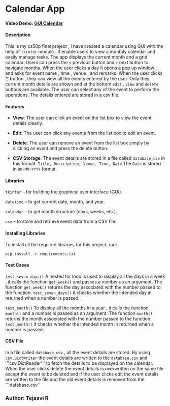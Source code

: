 # Calendar App
#### Video Demo:  [GUI Calendar](https://youtu.be/Dm8ZdF0ZH-M)
#### Description
This is my cs50p final project , I have created a calendar using GUI with the help of ```tkinter``` module . It enable users to view a monthly calendar and easily manage tasks. The app displays the current month and a grid calendar. Users can press the ```<``` previous button and  ```>``` next button to navigate months. When the user clicks a day it opens a pop up window , and asks for event name , time , venue , and remarks. When the user clicks ```☰``` button , they can view all the events entered by the user. Only they current month details are shown and at the bottom ```edit``` , ```view``` and  ```delete``` buttons are available. The user can select any of the event to perform the operations. The details entered are stored in a csv file.

#### Features
+ __View__: The user can click an event on the list box to view the event details clearly.

+ __Edit__: The user can click any events from the list box to edit an event.

+ __Delete__: The user can remove an event from the list box simply by clicking an event and press the delete button.

+ __CSV Storage__: The event details are stored in a file called ```database.csv``` in this format:
                                      `Title, Description, Venue, Time, Date`
The `Date` is stored in `DD-MM-YYYY` format.

#### Libraries
 `tkinter` – for building the graphical user interface (GUI).

 `datetime` – to get current date, month, and year.

 `calendar` – to get month structure (days, weeks, etc.).

 `csv` – to store and retrieve event data from a CSV file.

#### Installing Libraries
To install all the required libraries for this project, run:

```
pip install -r requirements.txt
```

#### Test Cases

`test_seven_days()`
A nested for loop is used to display all the days in a week , it calls the function ```get_week()``` and passes a number as an argument. The function ```get_week()``` returns the day associated with the number passed to the function. ```test_seven_days()``` it checks whether the intended day in returned when a number is passed.

`test_month()`
To display all the months in a year , it calls the function ```month()``` and a number is passed as an argument. The function ```month()``` returns the month associated with the number passed to the function. ```test_month()``` it checks whether the intended month in returned when a number is passed.

#### CSV File
In a file called ```database.csv``` , all the event details are stored. By using ```csv.DictWriter``` the event details are written to the ```database.csv``` and '''csv.DictReader''' to fetch the details to be displayed on the calendar.  When the user clicks delete the event details is overwritten on the same file except the event to be deleted and if the user clicks edit the event details are written to the file and the old event details is removed from the ```database.csv``

### Author: Tejasvi R

